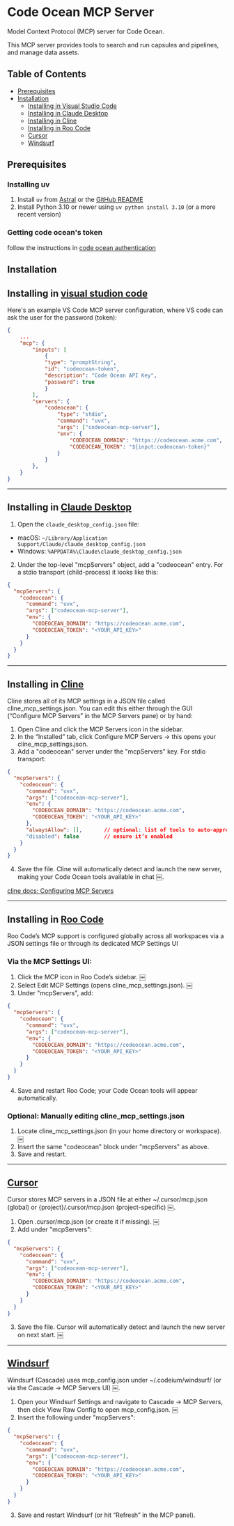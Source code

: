 # Code Ocean MCP Server

Model Context Protocol (MCP) server for Code Ocean.

This MCP server provides tools to search and run capsules and pipelines, and manage data assets.

## Table of Contents
- [Prerequisites](#prerequisites)
- [Installation](#installation)
    - [Installing in Visual Studio Code](#installing-in-visual-studion-code)
    - [Installing in Claude Desktop](#installing-in-claude-desktop)
    - [Installing in Cline](#installing-in-cline)
    - [Installing in Roo Code](#installing-in-roo-code)
    - [Cursor](#cursor)
    - [Windsurf](#windsurf)

## Prerequisites

### Installing uv
1. Install `uv` from [Astral](https://docs.astral.sh/uv/getting-started/installation/) or the [GitHub README](https://github.com/astral-sh/uv#installation)
2. Install Python 3.10 or newer using `uv python install 3.10` (or a more recent version)


### Getting code ocean's token
follow the instructions in [code ocean authentication](https://docs.codeocean.com/user-guide/code-ocean-api/authentication)


## Installation

## Installing in [visual studion code](https://code.visualstudio.com/)

Here's an example VS Code MCP server configuration, where VS code can ask the user for the password (token):
```json
{
    ...
    "mcp": {
        "inputs": [
            {
            "type": "promptString",
            "id": "codeocean-token",
            "description": "Code Ocean API Key", 
            "password": true
            }
        ],
        "servers": {
            "codeocean": {
                "type": "stdio",
                "command": "uvx",
                "args": ["codeocean-mcp-server"],
                "env": {
                    "CODEOCEAN_DOMAIN": "https://codeocean.acme.com",
                    "CODEOCEAN_TOKEN": "${input:codeocean-token}"
                }
            }
        },
    }
}
```
--- 
## Installing in [Claude Desktop](https://claude.ai/download)

1.	Open the `claude_desktop_config.json` file:
 - macOS: `~/Library/Application Support/Claude/claude_desktop_config.json`
 - Windows: `%APPDATA%\Claude\claude_desktop_config.json`
2.	Under the top-level "mcpServers" object, add a "codeocean" entry. For a stdio transport (child-process) it looks like this:

```json
{
  "mcpServers": {
    "codeocean": {
      "command": "uvx",
      "args": ["codeocean-mcp-server"],
      "env": {
        "CODEOCEAN_DOMAIN": "https://codeocean.acme.com",
        "CODEOCEAN_TOKEN": "<YOUR_API_KEY>"
      }
    }
  }
}
```

--- 
## Installing in [Cline](https://marketplace.visualstudio.com/items?itemName=saoudrizwan.claude-dev)

Cline stores all of its MCP settings in a JSON file called cline_mcp_settings.json. You can edit this either through the GUI (“Configure MCP Servers” in the MCP Servers pane) or by hand:
1.	Open Cline and click the MCP Servers icon in the sidebar.
2.	In the “Installed” tab, click Configure MCP Servers → this opens your cline_mcp_settings.json.
3.	Add a "codeocean" server under the "mcpServers" key. For stdio transport:
```json
{
  "mcpServers": {
    "codeocean": {
      "command": "uvx",
      "args": ["codeocean-mcp-server"],
      "env": {
        "CODEOCEAN_DOMAIN": "https://codeocean.acme.com",
        "CODEOCEAN_TOKEN": "<YOUR_API_KEY>"
      },
      "alwaysAllow": [],       // optional: list of tools to auto-approve
      "disabled": false        // ensure it’s enabled
    }
  }
}
```
4.	Save the file. Cline will automatically detect and launch the new server, making your Code Ocean tools available in chat ￼.

[cline docs: Configuring MCP Servers](https://docs.cline.bot/mcp/configuring-mcp-servers)


--- 

## Installing in [Roo Code](https://docs.roocode.com/features/mcp/using-mcp-in-roo/)

Roo Code’s MCP support is configured globally across all workspaces via a JSON settings file or through its dedicated MCP Settings UI 

### Via the MCP Settings UI:
1.	Click the MCP icon in Roo Code’s sidebar.  ￼
2.	Select Edit MCP Settings (opens cline_mcp_settings.json).  ￼
3.	Under "mcpServers", add:

```json
{
  "mcpServers": {
    "codeocean": {
      "command": "uvx",
      "args": ["codeocean-mcp-server"],
      "env": {
        "CODEOCEAN_DOMAIN": "https://codeocean.acme.com",
        "CODEOCEAN_TOKEN": "<YOUR_API_KEY>"
      }
    }
  }
}
```
4.	Save and restart Roo Code; your Code Ocean tools will appear automatically.

### Optional: Manually editing cline_mcp_settings.json
1.	Locate cline_mcp_settings.json (in your home directory or workspace).  ￼
2.	Insert the same "codeocean" block under "mcpServers" as above.
3.	Save and restart.

--- 
## [Cursor](https://docs.cursor.com/context/model-context-protocol)

Cursor stores MCP servers in a JSON file at either ~/.cursor/mcp.json (global) or {project}/.cursor/mcp.json (project-specific)  ￼.
1.	Open .cursor/mcp.json (or create it if missing).  ￼
2.	Add under "mcpServers":
```json
{
  "mcpServers": {
    "codeocean": {
      "command": "uvx",
      "args": ["codeocean-mcp-server"],
      "env": {
        "CODEOCEAN_DOMAIN": "https://codeocean.acme.com",
        "CODEOCEAN_TOKEN": "<YOUR_API_KEY>"
      }
    }
  }
}
```
3.	Save the file. Cursor will automatically detect and launch the new server on next start.  ￼

--- 

## [Windsurf](https://docs.windsurf.com/windsurf/cascade/mcp)

Windsurf (Cascade) uses mcp_config.json under ~/.codeium/windsurf/ (or via the Cascade → MCP Servers UI)  ￼.
1.	Open your Windsurf Settings and navigate to Cascade → MCP Servers, then click View Raw Config to open mcp_config.json.  ￼
2.	Insert the following under "mcpServers":
```json
{
  "mcpServers": {
    "codeocean": {
      "command": "uvx",
      "args": ["codeocean-mcp-server"],
      "env": {
        "CODEOCEAN_DOMAIN": "https://codeocean.acme.com",
        "CODEOCEAN_TOKEN": "<YOUR_API_KEY>"
      }
    }
  }
}
```

3.	Save and restart Windsurf (or hit “Refresh” in the MCP panel).